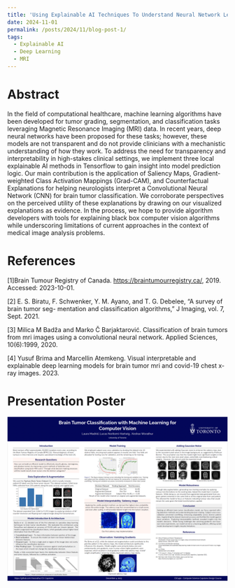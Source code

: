 ```yaml
---
title: 'Using Explainable AI Techniques To Understand Neural Network Learning'
date: 2024-11-01
permalink: /posts/2024/11/blog-post-1/
tags:
  - Explainable AI
  - Deep Learning
  - MRI
---
```


Abstract
======

In the field of computational healthcare, machine learning algorithms have been developed for tumor grading, segmentation, and classification tasks leveraging Magnetic Resonance Imaging (MRI) data. In recent years, deep neural networks have been proposed for these tasks; however, these models are not transparent and do not provide clinicians with a mechanistic understanding of how they work. To address the need for transparency and interpretability in high-stakes clinical settings, we implement three local explainable AI methods in Tensorflow to gain insight into model prediction logic. Our main contribution is the application of Saliency Maps, Gradient-weighted Class Activation Mappings (Grad-CAM), and Counterfactual Explanations for helping neurologists interpret a Convolutional Neural Network (CNN) for brain tumor classification. We corroborate perspectives on the perceived utility of these explanations by drawing on our visualized explanations as evidence. In the process, we hope to provide algorithm developers with tools for explaining black box computer vision algorithms while underscoring limitations of current approaches in the context of medical image analysis problems.


References
======

[1]Brain Tumour Registry of Canada. https://braintumourregistry.ca/, 2019. Accessed: 2023-10-01. 

[2] E. S. Biratu, F. Schwenker, Y. M. Ayano, and T. G. Debelee, “A survey of brain tumor seg-
mentation and classification algorithms,” J Imaging, vol. 7, Sept. 2021.

[3] Milica M Badža and Marko Č Barjaktarović.
Classification of brain tumors from mri images using a convolutional neural network.
Applied Sciences, 10(6):1999, 2020.

[4] Yusuf Brima and Marcellin Atemkeng.
Visual interpretable and explainable deep learning models for brain tumor mri and covid-19 chest x-ray images.
2023.


Presentation Poster
======

![final poster](/files/final_poster.png)